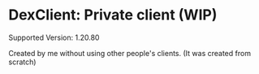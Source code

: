 # DexClient: Private client (WIP)

Supported Version: 1.20.80

Created by me without using other people's clients. (It was created from scratch)
